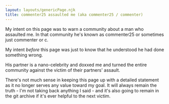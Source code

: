 ```yaml
---
layout: layouts/genericPage.njk
title: commenter25 assaulted me (aka commenter25 / commenter)
---
```

My intent on this page was to warn a community about a man who assaulted me.
In that community he's known as commenter25 or sometimes just commenter or c.

My intent *before* this page was just to know that he understood he had done
something wrong.

His partner is a nano-celebrity and doxxed me and turned the entire community
against the victim of their partners' assault.

There's not much sense in keeping this page up with a detailed statement
as it no longer serves any value toward my goal. It will always remain the
truth - I'm not taking back anything I said - and it's also going to remain
in the git archive if it's ever helpful to the next victim.


